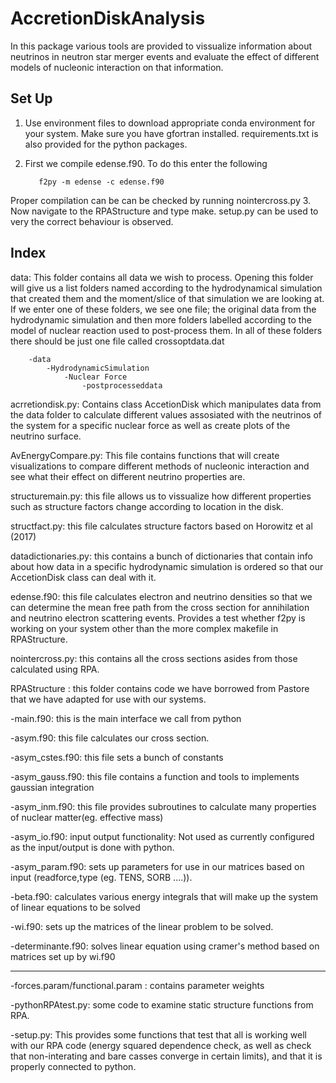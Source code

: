 # AccretionDiskAnalysis

In this package various tools are provided to vissualize information about neutrinos in neutron star merger events and evaluate the effect of different models of nucleonic interaction on that information.

## Set Up

1. Use environment files to download appropriate conda environment for your system. Make sure you have gfortran installed. requirements.txt is also provided for the python packages.
2. First we compile edense.f90. To do this enter the following 

          f2py -m edense -c edense.f90
 
Proper compilation can be can be checked by running nointercross.py
3. Now navigate to the RPAStructure and type make. setup.py can be used to very the correct behaviour is observed.

## Index

data: This folder contains all data we wish to process. Opening this folder will give us a list folders named according to the hydrodynamical simulation that created them and the moment/slice of that simulation we are looking at. If we enter one of these folders, we see one file; the original data from the hydrodynamic simulation and then more folders labelled according to the model of nuclear reaction used to post-process them. In all of these folders there should be just one file called crossoptdata.dat
    
        -data
            -HydrodynamicSimulation
                -Nuclear Force
                    -postprocesseddata
    
acrretiondisk.py: Contains class AccetionDisk which manipulates data from the data folder to calculate different values assosiated with the neutrinos of the system for a specific nuclear force as well as create plots of the neutrino surface.
    
AvEnergyCompare.py: This file contains functions that will create visualizations to compare different methods of nucleonic interaction and see what their effect on different neutrino properties are.
    
structuremain.py: this file allows us to vissualize how different properties such as structure factors change according to location in the disk.
    
structfact.py: this file calculates structure factors based on Horowitz et al (2017)
    
datadictionaries.py: this contains a bunch of dictionaries that contain info about how data in a specific hydrodynamic simulation is ordered so that our AccetionDisk class can deal with it.
    
edense.f90: this file calculates electron and neutrino densities so that we can determine the mean free path from the cross section for annihilation and neutrino electron scattering events. Provides a test whether f2py is working on your system other than the more complex makefile in RPAStructure.
    
nointercross.py: this contains all the cross sections asides from those calculated using RPA.
    
RPAStructure : this folder contains code we have borrowed from Pastore that we have adapted for use with our systems. 
    
   -main.f90: this is the main interface we call from python
        
   -asym.f90: this file calculates our cross section.
        
   -asym_cstes.f90: this file sets a bunch of constants
        
   -asym_gauss.f90: this file contains a function and tools to implements gaussian integration
        
   -asym_inm.f90: this file provides subroutines to calculate many properties of nuclear matter(eg. effective mass)
        
   -asym_io.f90: input output functionality: Not used as currently configured as the input/output is done with python.
        
   -asym_param.f90: sets up parameters for use in our matrices based on input (readforce,type (eg. TENS, SORB ....)).
        
   -beta.f90: calculates various energy integrals that will make up the system of linear equations to be solved
        
   -wi.f90: sets up the matrices of the linear problem to be solved.
        
   -determinante.f90: solves linear equation using cramer's method based on matrices set up by wi.f90
        
   -----------------------------------------------------------------------------

   -forces.param/functional.param : contains parameter weights
        
   -pythonRPAtest.py: some code to examine static structure functions from RPA.
        
   -setup.py: This provides some functions that test that all is working well with our RPA code (energy squared dependence check, as well as check that non-interating and bare casses converge in certain limits), and that it is properly connected to python.
